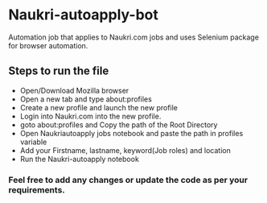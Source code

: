 # Naukri-autoapply-bot
Automation job that applies to Naukri.com jobs and uses Selenium package for browser automation.

## Steps to run the file

- Open/Download Mozilla browser
- Open a new tab and type about:profiles
- Create a new profile and launch the new profile
- Login into Naukri.com into the new profile.
- goto about:profiles and Copy the path of the Root Directory
- Open Naukriautoapply jobs notebook and paste the path in profiles variable
- Add your Firstname, lastname, keyword(Job roles) and location
- Run the Naukri-autoapply notebook

### Feel free to add any changes or update the code as per your requirements.
